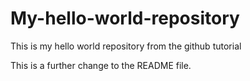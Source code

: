 # My-hello-world-repository
This is my hello world repository from the github tutorial

This is a further change to the README file.
